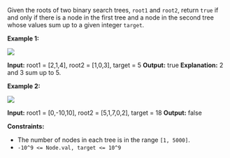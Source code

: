 
Given the roots of two binary search trees,  `root1`  and  `root2`, return  `true`  if and only if there is a node in the first tree and a node in the second tree whose values sum up to a given integer  `target`.

**Example 1:**

![](https://assets.leetcode.com/uploads/2021/02/10/ex1.png)

**Input:** root1 = [2,1,4], root2 = [1,0,3], target = 5
**Output:** true
**Explanation:** 2 and 3 sum up to 5.

**Example 2:**

![](https://assets.leetcode.com/uploads/2021/02/10/ex2.png)

**Input:** root1 = [0,-10,10], root2 = [5,1,7,0,2], target = 18
**Output:** false

**Constraints:**

-   The number of nodes in each tree is in the range  `[1, 5000]`.
-   `-10^9 <= Node.val, target <= 10^9`